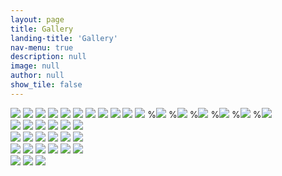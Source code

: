 ```yaml
---
layout: page
title: Gallery
landing-title: 'Gallery'
nav-menu: true
description: null
image: null
author: null
show_tile: false
---
```


<div class="row"> 
  <div class="column">
    <img src="assets/images/collage02.png">
    <img src="assets/images/collage03.png">
    <img src="assets/images/collage04.png">
    <img src="assets/images/collage05.png">
    <img src="assets/images/collage06.png">
    <img src="assets/images/collage07.png">
    <img src="assets/images/collage08.png">
    <img src="assets/images/collage09.png">
    <img src="assets/images/collage10.png">
    <img src="assets/images/collage11.png">
    <img src="assets/images/collage12.png">
    %<img src="assets/images/Ann and Greg at their Hopkins Graduation, May 2015.jpeg">
    %<img src="assets/images/At fountain in Athens with his family, Summer 2003.jpeg">
    %<img src="assets/images/At Mt. Vesuvius, Sept 1999.jpeg">
    %<img src="assets/images/At the theater of Dionysus with Uncle, John Stepanchuk, Sarah and his dad, summer 2003 .jpeg">
    %<img src="assets/images/Chasing Pigeons at the Plaza of the Duomo, Milan, Sept 1999.jpeg">
    %<img src="assets/images/Cooling off in ancestral Sparta, Summer 2003 .jpeg">
  </div>
  <div class="column">
    <img src="assets/images/Greg (somewhere in Maryland) showing that fishing expeditions sometimes do pay off copy.jpeg">
    <img src="assets/images/Greg and a cup of joe.jpeg">
    <img src="assets/images/With Sarah and Ann.jpeg">
    <img src="assets/images/Greg and Sarah Christmas 2019.jpeg">
    <img src="assets/images/Greg and Sarah on Mackinac Island Aug 2015.jpeg">
    <img src="assets/images/Greg Thanksgiving.JPEG">
  </div> 
  <div class="column">
    <img src="assets/images/Heading off for a run in Durham, May 2022.jpeg">
    <img src="assets/images/In Greece, Summer 2003.jpeg">
    <img src="assets/images/In Liverpool with Sarah, June 2007.jpeg">
    <img src="assets/images/In Rome with Sarah and his dad, Sept 1999.jpeg">
    <img src="assets/images/Little.jpeg">
    <img src="assets/images/Over the rainbow on the Huron River near his house in Ann Arbor - where Greg liked to walk with Sarah and friends.jpeg">
  </div>
  <div class="column">
    <img src="assets/images/Racing Sarah in the stadium at Olympia, Summer 2003.jpeg">
    <img src="assets/images/With his dad and Sarah in his John Lennon phase in Sevilla, June 2007.jpeg">
    <img src="assets/images/Racing Sarah in the stadium at Olympia, Summer 2003.jpeg">
    <img src="assets/images/Sitting with Sarah in the theater at Epidaurus, Summer 2003.jpeg">
    <img src="assets/images/With Ann and Sarah, May 2022.jpeg">
    <img src="assets/With Greg, Sarah and Ahmed.jpeg">
  </div>
  <div class="column">
    <img src="assets/images/With Sarah in Lisbon, June 2003.jpeg">
    <img src="assets/images/With Sarah in Pompeii, Sept 1999.jpeg">
    <img src="assets/With Sarah in the Garden of Great Grandfather Smyrnios's house in Yioryitsion, Sparta, Summer 2003.jpeg">
   </div>
</div>
